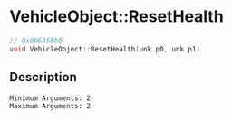 # VehicleObject::ResetHealth
```c
// 0x006358b0
void VehicleObject::ResetHealth(unk p0, unk p1)
```
## Description
```
Minimum Arguments: 2
Maximum Arguments: 2
```
